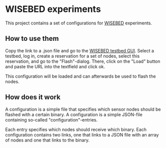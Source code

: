 WISEBED experiments
==============
This project contains a set of configurations for [WISEBED](http://wisebed.eu) experiments. 

How to use them
-------------
Copy the link to a .json file and go to the [WISEBED testbed GUI](http://wisebed.eu/site/testbed). 
Select a testbed, log in, create a reservation for a set of nodes, select this reservation, and go to
the "Flash"-dialog. There, click on the "Load" button and paste the URL into the textfield and click ok.

This configuration will be loaded and can afterwards be used to flash the nodes.

How does it work
-------------
A configuration is a simple file that specifies which sensor nodes should be flashed with a certain binary. 
A configuration is a simple JSON-file containing so-called "configuration"-entries.

Each entry specifies which nodes should receive which binary. Each configuration contains two links, one that 
links to a JSON file with an array of nodes and one that links to the binary.